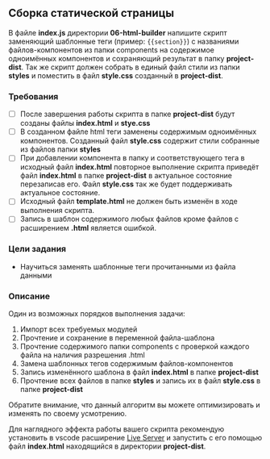 ## Сборка статической страницы

В файле **index.js** директории **06-html-builder** напишите скрипт заменяющий шаблонные теги  (пример: ```{{section}}```) с названиями файлов-компонентов из папки components на содержимое одноимённых компонентов и сохраняющий результат в папку **project-dist**. Так же скрипт должен собрать в единый файл стили из папки **styles** и поместить в файл **style.css** созданный в **project-dist**. 
### Требования
- [ ] После завершения работы скрипта в папке **project-dist** будут созданы файлы **index.html** и **stye.css** 
- [ ] В созданном файле html теги заменены содержимым одноимённых компонентов. Созданный файл **style.css** содержит стили собранные из файлов папки **styles**  
- [ ] При добавлении компонента в папку и соответствующего тега в исходный файл **index.html** повторное выполнение скрипта приведёт файл **index.html** в папке **project-dist** в актуальное состояние перезаписав его. Файл **style.css** так же будет поддерживать актуальное состояние. 
- [ ] Исходный файл **template.html** не должен быть изменён в ходе выполнения скрипта.
- [ ] Запись в шаблон содержимого любых файлов кроме файлов с расширением **.html** является ошибкой.  
### Цели задания

- Научиться заменять шаблонные теги прочитанными из файла данными  

### Описание

Один из возможных порядков выполнения задачи:

1. Импорт всех требуемых модулей
2. Прочтение и сохранение в переменной файла-шаблона
3. Прочтение содержимого папки components с проверкой каждого файла на наличия разрешения .html
4. Замена шаблонных тегов содержимым файлов-компонентов
5. Запись изменённого шаблона в файл **index.html** в папке **project-dist**
6. Прочтение всех файлов в папке **styles** и запись их в файл **style.css** в папке **project-dist**

Обратите внимание, что данный алгоритм вы можете оптимизировать и изменять по своему усмотрению. 

Для наглядного эффекта работы вашего скрипта рекомендую установить в vscode расширение [Live Server](https://marketplace.visualstudio.com/items?itemName=ritwickdey.LiveServer) и запустить с его помощью файл **index.html** находящийся в директории **project-dist**.